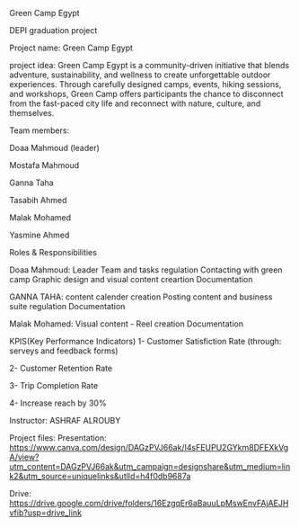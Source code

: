  Green Camp Egypt


DEPI graduation project

Project name: Green Camp Egypt

project idea: Green Camp Egypt is a community-driven initiative that
blends adventure, sustainability, and wellness to create
unforgettable outdoor experiences. Through carefully
designed camps, events, hiking sessions, and workshops,
Green Camp offers participants the chance to disconnect
from the fast-paced city life and reconnect with nature,
culture, and themselves.

 
Team members:

Doaa Mahmoud  (leader)

Mostafa Mahmoud

Ganna Taha

Tasabih Ahmed

Malak Mohamed

Yasmine Ahmed






Roles & Responsibilities 

Doaa Mahmoud:  Leader
Team and tasks regulation
Contacting with green camp
Graphic design and visual
content creartion 
Documentation


GANNA TAHA: 
content calender creation 
Posting content and
business suite regulation
Documentation


Malak Mohamed:
Visual content - Reel
creation
Documentation








KPIS(Key Performance Indicators)
1- Customer Satisfiction Rate (through: serveys and feedback forms)

2- Customer Retention Rate

3- Trip Completion Rate

4- Increase reach by 30%



Instructor: ASHRAF ALROUBY

Project files:
Presentation: 
https://www.canva.com/design/DAGzPVJ66ak/I4sFEUPU2GYkm8DFEXkVgA/view?utm_content=DAGzPVJ66ak&utm_campaign=designshare&utm_medium=link2&utm_source=uniquelinks&utlId=h4f0db9687a

Drive:
https://drive.google.com/drive/folders/16EzgqEr6aBauuLpMswEnvFAjAEJHvfib?usp=drive_link 



